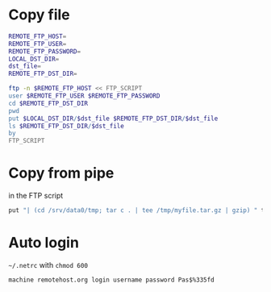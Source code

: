 # Copy file 

```bash
REMOTE_FTP_HOST=
REMOTE_FTP_USER=
REMOTE_FTP_PASSWORD=
LOCAL_DST_DIR=
dst_file=
REMOTE_FTP_DST_DIR=

ftp -n $REMOTE_FTP_HOST << FTP_SCRIPT
user $REMOTE_FTP_USER $REMOTE_FTP_PASSWORD
cd $REMOTE_FTP_DST_DIR
pwd
put $LOCAL_DST_DIR/$dst_file $REMOTE_FTP_DST_DIR/$dst_file
ls $REMOTE_FTP_DST_DIR/$dst_file
by
FTP_SCRIPT
```
# Copy from pipe
in the FTP script
```bash
put "| (cd /srv/data0/tmp; tar c . | tee /tmp/myfile.tar.gz | gzip) " test1.tar.gz
```
# Auto login
`~/.netrc` with `chmod 600`
```netrc
machine remotehost.org login username password Pas$%335fd
```
